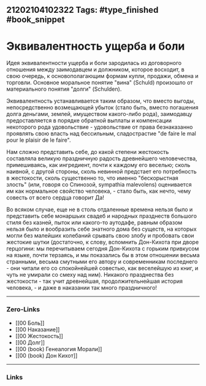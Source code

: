 21202104102322
Tags: #type_finished #book_snippet  
---
# Эквивалентность ущерба и боли

Идея эквивалентности ущерба и боли зародилась из договорного отношения между заимодавцем и должником, которое восходит, в свою очередь, к основополагающим формам купли, продажи, обмена и торговли. Основное моральное понятие "вина" (Schuld) произошло от материального понятия "долги" (Schulden). 

 Эквивалентность устанавливается таким образом, что вместо выгоды, непосредственно возмещающей убыток (стало быть, вместо погашения долга деньгами, землей, имуществом какого-либо рода), заимодавцу предоставляется в порядке обратной выплаты и компенсации некоторого рода удовольствие - удовольствие от права безнаказанно проявлять свою власть над бессильным, сладострастие "de faire le mal pour le plaisir de le faire". 
 
 Нам сложно представить себе, до какой степени жестокость составляла великую праздничную радость древнейшего человечества, примешиваясь, как ингредиент, почти к каждому его веселью; сколь наивной, с другой стороны, сколь невинной предстает его потребность в жестокости, сколь существенно то, что именно "бескорыстная злость" (или, говоря со Спинозой, sympathia malevolens) оценивается им как нормальное свойство человека, - стало быть, как нечто, чему совесть от всего сердца говорит Да! 
 
 Во всяком случае, еще не в столь отдаленные времена нельзя было и представить себе монаршьих свадеб и народных празднеств большого стиля без казней, пыток или какого-то аутодафе, равным образом нельзя было и вообразить себе знатного дома без существ, на которых могли без малейших колебаний срывать свою злобу и пробовать свои жестокие шутки (достаточно, к слову, вспомнить Дон-Кихота при дворе герцогини: мы перечитываем сегодня Дон-Кихота с горьким привкусом на языке, почти терзаясь, и мы показались бы в этом отношении весьма странными, весьма смутными его автору и современникам последнего - они читали его со спокойнейшей совестью, как веселейшую из книг, и чуть не умирали со смеху над ним). Никакого празднества без жестокости - так учит древнейшая, продолжительнейшая история человека, - и даже в наказании так много праздничного!

---
### Zero-Links
- [[00 Боль]]
- [[00 Наказание]]
- [[00 Жестокость]]
- [[00 Долг]]
- [[00 (book) Генеалогия Морали]]
- [[00 (book) Дон Кихот]]
---
### Links